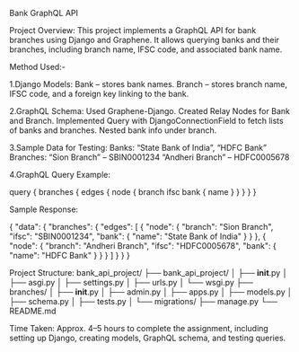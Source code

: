 Bank GraphQL API 

Project Overview:
This project implements a GraphQL API for bank branches using Django and Graphene.
It allows querying banks and their branches, including branch name, IFSC code, and associated bank name.

Method Used:-

1.Django Models:
   Bank – stores bank names.
   Branch – stores branch name, IFSC code, and a foreign key linking to the bank.

2.GraphQL Schema:
  Used Graphene-Django.
  Created Relay Nodes for Bank and Branch.
  Implemented Query with DjangoConnectionField to fetch lists of banks and branches.
  Nested bank info under branch.

3.Sample Data for Testing:
  Banks: “State Bank of India”, “HDFC Bank”
  Branches:
    “Sion Branch” – SBIN0001234
    “Andheri Branch” – HDFC0005678

4.GraphQL Query Example:

query {
  branches {
    edges {
      node {
        branch
        ifsc
        bank {
          name
        }
      }
    }
  }
}


Sample Response:

{
  "data": {
    "branches": {
      "edges": [
        {
            "node": {
            "branch": "Sion Branch",
            "ifsc": "SBIN0001234",
            "bank": {
              "name": "State Bank of India"
            }
          }
        },
        {
          "node": {
            "branch": "Andheri Branch",
            "ifsc": "HDFC0005678",
            "bank": {
              "name": "HDFC Bank"
            }
          }
        }
      ]
    }
  }
}


Project Structure:
bank_api_project/
├── bank_api_project/
│   ├── __init__.py
│   ├── asgi.py
│   ├── settings.py
│   ├── urls.py
│   └── wsgi.py
├── branches/
│   ├── __init__.py
│   ├── admin.py
│   ├── apps.py
│   ├── models.py
│   ├── schema.py
│   ├── tests.py
│   └── migrations/
├── manage.py
└── README.md

Time Taken:
Approx. 4–5 hours to complete the assignment, including setting up Django, creating models, GraphQL schema, and testing queries.

